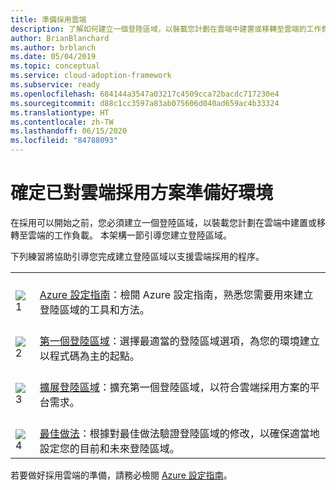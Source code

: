 ```yaml
---
title: 準備採用雲端
description: 了解如何建立一個登陸區域，以裝載您計劃在雲端中建置或移轉至雲端的工作負載。
author: BrianBlanchard
ms.author: brblanch
ms.date: 05/04/2019
ms.topic: conceptual
ms.service: cloud-adoption-framework
ms.subservice: ready
ms.openlocfilehash: 684144a3547a03217c4509cca72bacdc717230e4
ms.sourcegitcommit: d88c1cc3597a83ab075606d040ad659ac4b33324
ms.translationtype: HT
ms.contentlocale: zh-TW
ms.lasthandoff: 06/15/2020
ms.locfileid: "84788093"
---
```

# <a name="ensure-the-environment-is-prepared-for-the-cloud-adoption-plan"></a>確定已對雲端採用方案準備好環境

在採用可以開始之前，您必須建立一個登陸區域，以裝載您計劃在雲端中建置或移轉至雲端的工作負載。 本架構一節引導您建立登陸區域。

下列練習將協助引導您完成建立登陸區域以支援雲端採用的程序。

<!-- docsTest:ignore images "_images">
<!-- markdownlint-disable MD033 -->

| | |
|---|---|
| <br> ![1](../_images/icons/1.png) | <br> [Azure 設定指南](./azure-setup-guide/index.md)：檢閱 Azure 設定指南，熟悉您需要用來建立登陸區域的工具和方法。                                |
| <br> ![2](../_images/icons/2.png) | <br> [第一個登陸區域](./landing-zone/first-landing-zone.md)：選擇最適當的登陸區域選項，為您的環境建立以程式碼為主的起點。                                |
| <br> ![3](../_images/icons/3.png) | <br> [擴展登陸區域](./considerations/index.md)：擴充第一個登陸區域，以符合雲端採用方案的平台需求。                                |
| <br> ![4](../_images/icons/4.png) | <br> [最佳做法](./azure-best-practices/index.md)：根據對最佳做法驗證登陸區域的修改，以確保適當地設定您的目前和未來登陸區域。                        |

若要做好採用雲端的準備，請務必檢閱 [Azure 設定指南](./azure-setup-guide/index.md)。
